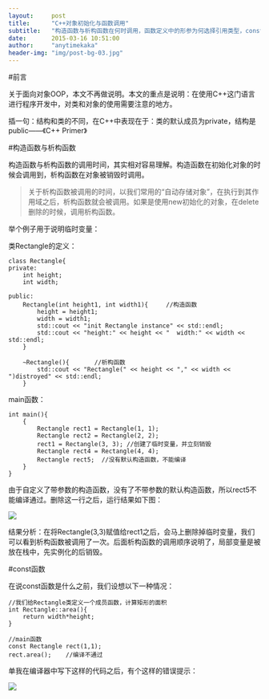 ```yaml
---
layout:     post
title:      "C++对象初始化与函数调用"
subtitle:   "构造函数与析构函数在何时调用，函数定义中的形参为何选择引用类型，const关键字的用法等"
date:       2015-03-16 10:51:00
author:     "anytimekaka"
header-img: "img/post-bg-03.jpg"
---
```


#前言

关于面向对象OOP，本文不再做说明。本文的重点是说明：在使用C++这门语言进行程序开发中，对类和对象的使用需要注意的地方。

插一句：结构和类的不同，在C++中表现在于：类的默认成员为private，结构是public——《C++ Primer》

#构造函数与析构函数

构造函数与析构函数的调用时间，其实相对容易理解。构造函数在初始化对象的时候会调用到，析构函数在对象被销毁时调用。

>关于析构函数被调用的时间，以我们常用的“自动存储对象”，在执行到其作用域之后，析构函数就会被调用。如果是使用new初始化的对象，在delete删除的时候，调用析构函数。

举个例子用于说明临时变量：

类Rectangle的定义：

	class Rectangle{
	private:
		int height;
		int width;

	public:
		Rectangle(int height1, int width1){		//构造函数
			height = height1;
			width = width1;
			std::cout << "init Rectangle instance" << std::endl;
			std::cout << "height:" << height << "  width:" << width << std::endl;
		}

		~Rectangle(){		//析构函数
			std::cout << "Rectangle(" << height << "," << width << ")distroyed" << std::endl;
		}

main函数：

	int main(){
		{
			Rectangle rect1 = Rectangle(1, 1);
			Rectangle rect2 = Rectangle(2, 2);
			rect1 = Rectangle(3, 3); //创建了临时变量，并立刻销毁
			Rectangle rect4 = Rectangle(4, 4);
			Rectangle rect5;  //没有默认构造函数，不能编译
		}
	}

由于自定义了带参数的构造函数，没有了不带参数的默认构造函数，所以rect5不能编译通过。删除这一行之后，运行结果如下图：

<img src="http://anytimekaka.github.io/img/postimg/201503161446.png"/>

结果分析：在将Rectangle(3,3)赋值给rect1之后，会马上删除掉临时变量，我们可以看到析构函数被调用了一次。后面析构函数的调用顺序说明了，局部变量是被放在栈中，先实例化的后销毁。

#const函数

在说const函数是什么之前，我们设想以下一种情况：

	//我们给Rectangle类定义一个成员函数，计算矩形的面积
	int Rectangle::area(){
		return width*height;
	}

	//main函数
	const Rectangle rect(1,1);
	rect.area();	//编译不通过

单我在编译器中写下这样的代码之后，有个这样的错误提示：

<img src="http://anytimekaka.github.io/img/postimg/201503161515.png"/>


















